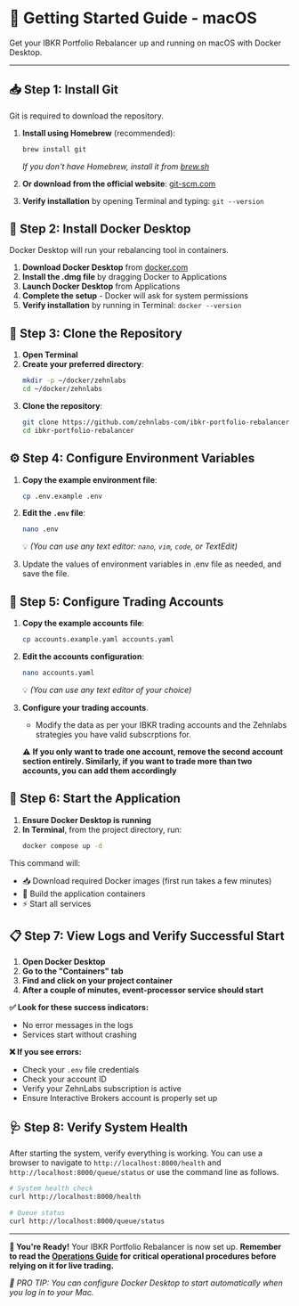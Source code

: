 # 🚀 Getting Started Guide - macOS

Get your IBKR Portfolio Rebalancer up and running on macOS with Docker Desktop.

---

## 📥 Step 1: Install Git

Git is required to download the repository.

1. **Install using Homebrew** (recommended):
   ```bash
   brew install git
   ```
   
   *If you don't have Homebrew, install it from [brew.sh](https://brew.sh/)*

2. **Or download from the official website**: [git-scm.com](https://git-scm.com/download/mac)

3. **Verify installation** by opening Terminal and typing: `git --version`

## 🐳 Step 2: Install Docker Desktop

Docker Desktop will run your rebalancing tool in containers.

1. **Download Docker Desktop** from [docker.com](https://www.docker.com/products/docker-desktop/)
2. **Install the .dmg file** by dragging Docker to Applications
3. **Launch Docker Desktop** from Applications
4. **Complete the setup** - Docker will ask for system permissions
5. **Verify installation** by running in Terminal: `docker --version`

## 📁 Step 3: Clone the Repository

1. **Open Terminal**
2. **Create your preferred directory**:
   ```bash
   mkdir -p ~/docker/zehnlabs
   cd ~/docker/zehnlabs
   ```
3. **Clone the repository**:
   ```bash
   git clone https://github.com/zehnlabs-com/ibkr-portfolio-rebalancer.git
   cd ibkr-portfolio-rebalancer
   ```

## ⚙️ Step 4: Configure Environment Variables

1. **Copy the example environment file**:
   ```bash
   cp .env.example .env
   ```

2. **Edit the `.env` file**:
   ```bash
   nano .env
   ```
   💡 *(You can use any text editor: `nano`, `vim`, `code`, or TextEdit)*

3. Update the values of environment variables in .env file as needed, and save the file.
   
## 🏦 Step 5: Configure Trading Accounts

1. **Copy the example accounts file**:
   ```bash
   cp accounts.example.yaml accounts.yaml
   ```

2. **Edit the accounts configuration**:
   ```bash
   nano accounts.yaml
   ```
   💡 *(You can use any text editor of your choice)*

3. **Configure your trading accounts**. 
   - Modify the data as per your IBKR trading accounts and the Zehnlabs strategies you have valid subscrptions for.

   ⚠️ **If you only want to trade one account, remove the second account section entirely. Similarly, if you want to trade more than two accounts, you can add them accordingly**

## 🚀 Step 6: Start the Application

1. **Ensure Docker Desktop is running**
2. **In Terminal**, from the project directory, run:
   ```bash
   docker compose up -d
   ```

This command will:
- 📥 Download required Docker images (first run takes a few minutes)
- 🔨 Build the application containers
- ⚡ Start all services

## 📋 Step 7: View Logs and Verify Successful Start

1. **Open Docker Desktop**
2. **Go to the "Containers" tab**
3. **Find and click on your project container**
4. **After a couple of minutes, event-processor service should start**

**✅ Look for these success indicators:**
- No error messages in the logs
- Services start without crashing

**❌ If you see errors:**
- Check your `.env` file credentials
- Check your account ID
- Verify your ZehnLabs subscription is active
- Ensure Interactive Brokers account is properly set up

## 🩺 Step 8: Verify System Health

After starting the system, verify everything is working. You can use a browser to navigate to `http://localhost:8000/health` and `http://localhost:8000/queue/status` or use the command line as follows.


```bash
# System health check
curl http://localhost:8000/health

# Queue status
curl http://localhost:8000/queue/status
```

---

**🎉 You're Ready!** Your IBKR Portfolio Rebalancer is now set up. **Remember to read the [Operations Guide](operations.md) for critical operational procedures before relying on it for live trading.**

*🔔 PRO TIP: You can configure Docker Desktop to start automatically when you log in to your Mac.*